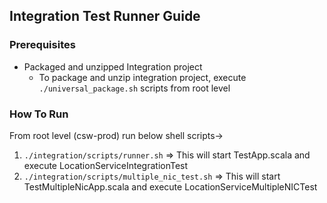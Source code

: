 ## Integration Test Runner Guide

### Prerequisites
* Packaged and unzipped Integration project
    * To package and unzip integration project, execute `./universal_package.sh` scripts from root level 


### How To Run
From root level (csw-prod) run below shell scripts->
1. `./integration/scripts/runner.sh` => This will start TestApp.scala and execute LocationServiceIntegrationTest
2. `./integration/scripts/multiple_nic_test.sh` => This will start TestMultipleNicApp.scala and execute LocationServiceMultipleNICTest

